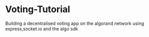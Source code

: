 # Voting-Tutorial
Building a decentralised voting app on the algorand network using express,socket.io and the algo sdk
